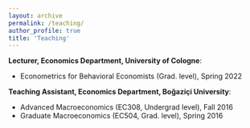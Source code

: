 ```yaml
---
layout: archive
permalink: /teaching/
author_profile: true
title: 'Teaching'
---
```


**Lecturer, Economics Department, University of Cologne**:
   * Econometrics for Behavioral Economists (Grad. level), Spring 2022

**Teaching Assistant, Economics Department, Boğaziçi University**:
   * Advanced Macroeconomics (EC308, Undergrad level), Fall 2016
   * Graduate Macroeconomics (EC504, Grad. level), Spring 2016

    



